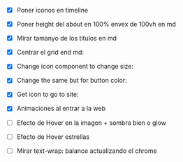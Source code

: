 - [x] Poner iconos en timeline
- [x] Poner height del about en 100% envex de 100vh en md
- [x] Mirar tamanyo de los titulos en md
- [x] Centrar el grid end md:
- [x] Change icon component to change size:
- [x] Change the same but for button color:
- [x] Get icon to go to site:




- [x] Animaciones al entrar a la web
- [ ] Efecto de Hover en la imagen + sombra bien o glow
- [ ] Efecto de Hover estrellas
- [ ] Mirar text-wrap: balance actualizando el chrome